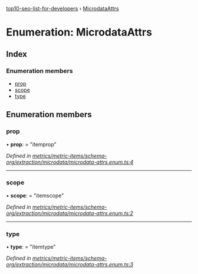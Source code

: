 [top10-seo-list-for-developers](../README.md) › [MicrodataAttrs](microdataattrs.md)

# Enumeration: MicrodataAttrs

## Index

### Enumeration members

* [prop](microdataattrs.md#prop)
* [scope](microdataattrs.md#scope)
* [type](microdataattrs.md#type)

## Enumeration members

###  prop

• **prop**: = "itemprop"

*Defined in [metrics/metric-items/schema-org/extraction/microdata/microdata-attrs.enum.ts:4](https://github.com/deepcrawl/top10-seo-list-for-developer/blob/30b8a97/src/metrics/metric-items/schema-org/extraction/microdata/microdata-attrs.enum.ts#L4)*

___

###  scope

• **scope**: = "itemscope"

*Defined in [metrics/metric-items/schema-org/extraction/microdata/microdata-attrs.enum.ts:2](https://github.com/deepcrawl/top10-seo-list-for-developer/blob/30b8a97/src/metrics/metric-items/schema-org/extraction/microdata/microdata-attrs.enum.ts#L2)*

___

###  type

• **type**: = "itemtype"

*Defined in [metrics/metric-items/schema-org/extraction/microdata/microdata-attrs.enum.ts:3](https://github.com/deepcrawl/top10-seo-list-for-developer/blob/30b8a97/src/metrics/metric-items/schema-org/extraction/microdata/microdata-attrs.enum.ts#L3)*
